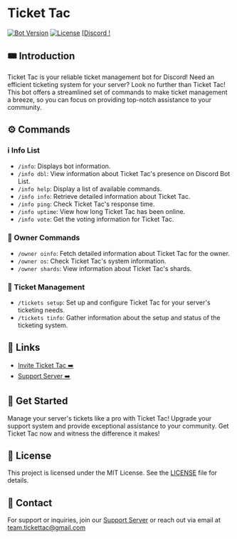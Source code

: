 # Ticket Tac

[![Bot Version](https://img.shields.io/badge/version-1.0.6-blue)](https://github.com/TicketTac/TicketTac)
[![License](https://img.shields.io/badge/license-MIT-green)](https://github.com/TicketTac/TicketTac/blob/main/LICENSE)
[[Discord !](https://discord.com/api/guilds/1120463619734392883/widget.json)

## 🎟️ Introduction

Ticket Tac is your reliable ticket management bot for Discord! Need an efficient ticketing system for your server? Look no further than Ticket Tac! This bot offers a streamlined set of commands to make ticket management a breeze, so you can focus on providing top-notch assistance to your community.

## ⚙️ Commands

### ℹ️ Info List

- `/info`: Displays bot information.
- `/info dbl`: View information about Ticket Tac's presence on Discord Bot List.
- `/info help`: Display a list of available commands.
- `/info info`: Retrieve detailed information about Ticket Tac.
- `/info ping`: Check Ticket Tac's response time.
- `/info uptime`: View how long Ticket Tac has been online.
- `/info vote`: Get the voting information for Ticket Tac.

### 👑 Owner Commands

- `/owner oinfo`: Fetch detailed information about Ticket Tac for the owner.
- `/owner os`: Check Ticket Tac's system information.
- `/owner shards`: View information about Ticket Tac's shards.

### 🎫 Ticket Management

- `/tickets setup`: Set up and configure Ticket Tac for your server's ticketing needs.
- `/tickets tinfo`: Gather information about the setup and status of the ticketing system.

## 🔗 Links

- [Invite Ticket Tac ➡️](https://discord.com/oauth2/authorize?client_id=1119916415491768381&scope=bot&permissions=2056)
- [Support Server ➡️](https://discord.gg/sHGCTcK9y2)

## 🚀 Get Started

Manage your server's tickets like a pro with Ticket Tac! Upgrade your support system and provide exceptional assistance to your community. Get Ticket Tac now and witness the difference it makes!

## 📝 License

This project is licensed under the MIT License. See the [LICENSE](https://github.com/TicketTac/TicketTac/blob/main/LICENSE) file for details.

## 📧 Contact

For support or inquiries, join our [Support Server](https://discord.gg/sHGCTcK9y2) or reach out via email at team.tickettac@gmail.com
